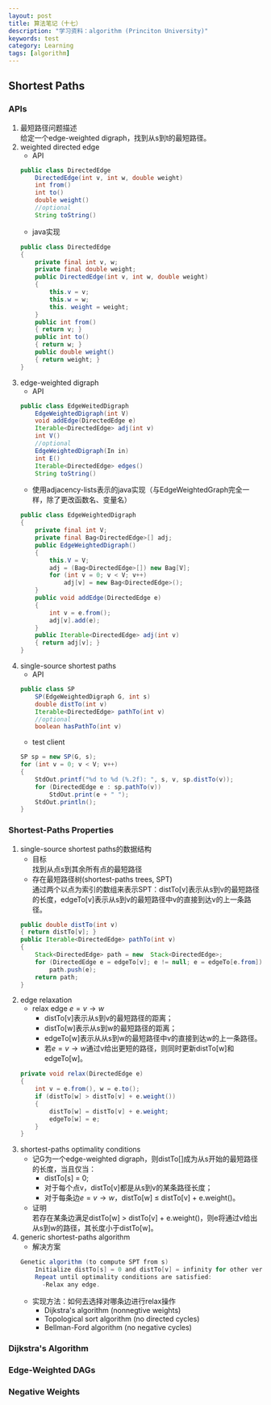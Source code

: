 ```yaml
---
layout: post
title: 算法笔记（十七）
description: "学习资料：algorithm (Princiton University)"
keywords: test
category: Learning
tags: [algorithm]
---
```


## Shortest Paths
### APIs
1. 最短路径问题描述  
    给定一个edge-weighted digraph，找到从s到t的最短路径。
2. weighted directed edge 
    * API
    ```java
    public class DirectedEdge
        DirectedEdge(int v, int w, double weight)
        int from()
        int to()
        double weight()
        //optional
        String toString()
    ```
    * java实现
    ```java
    public class DirectedEdge
    {
        private final int v, w;
        private final double weight;
        public DirectedEdge(int v, int w, double weight)
        {
            this.v = v;
            this.w = w;
            this. weight = weight;
        }
        public int from()
        { return v; }
        public int to()
        { return w; }
        public double weight()
        { return weight; }
    }
    ```
2. edge-weighted digraph 
    * API
    ```java
    public class EdgeWeitedDigraph
        EdgeWeightedDigraph(int V)
        void addEdge(DirectedEdge e)
        Iterable<DirectedEdge> adj(int v)
        int V()
        //optional
        EdgeWeightedDigraph(In in)
        int E()
        Iterable<DirectedEdge> edges()
        String toString()
    ```
    * 使用adjacency-lists表示的java实现（与EdgeWeightedGraph完全一样，除了更改函数名、变量名）
    ```java
    public class EdgeWeightedDigraph
    {
        private final int V;
        private final Bag<DirectedEdge>[] adj;
        public EdgeWeightedDigraph()
        {
            this.V = V;
            adj = (Bag<DirectedEdge>[]) new Bag[V];
            for (int v = 0; v < V; v++)
                adj[v] = new Bag<DirectedEdge>();
        }
        public void addEdge(DirectedEdge e)
        {
            int v = e.from();
            adj[v].add(e);
        }
        public Iterable<DirectedEdge> adj(int v)
        { return adj[v]; }
    }
    ```
3. single-source shortest paths
    * API
    ```java
    public class SP
        SP(EdgeWeightedDigraph G, int s)
        double distTo(int v)
        Iterable<DirectedEdge> pathTo(int v)
        //optional
        boolean hasPathTo(int v)
    ```
    * test client
    ```java
    SP sp = new SP(G, s);
    for (int v = 0; v < V; v++)
    {
        StdOut.printf("%d to %d (%.2f): ", s, v, sp.distTo(v));
        for (DirectedEdge e : sp.pathTo(v))
            StdOut.print(e + " ");
        StdOut.println();
    }
    ```

### Shortest-Paths Properties
1. single-source shortest paths的数据结构
    * 目标  
    找到从点s到其余所有点的最短路径
    * 存在最短路径树(shortest-paths trees, SPT)  
    通过两个以点为索引的数组来表示SPT：distTo[v]表示从s到v的最短路径的长度，edgeTo[v]表示从s到v的最短路径中v的直接到达v的上一条路径。
    ```java
    public double distTo(int v)
    { return distTo[v]; }
    public Iterable<DirectedEdge> pathTo(int v)
    {
        Stack<DirectedEdge> path = new  Stack<DirectedEdge>;
        for (DirectedEdge e = edgeTo[v]; e != null; e = edgeTo[e.from])
            path.push(e);
        return path;
    }
    ```
2. edge relaxation
    * relax edge $e=v\to w$
        * distTo[v]表示从s到v的最短路径的距离；
        * distTo[w]表示从s到w的最短路径的距离；
        * edgeTo[w]表示从从s到w的最短路径中v的直接到达w的上一条路径。
        * 若$e=v\to w$通过v给出更短的路径，则同时更新distTo[w]和edgeTo[w]。
    ```java
    private void relax(DirectedEdge e)
    {
        int v = e.from(), w = e.to();
        if (distTo[w] > distTo[v] + e.weight())
        {
            distTo[w] = distTo[v] + e.weight;
            edgeTo[w] = e;
        }
    }
    ```
3. shortest-paths optimality conditions
    * 记G为一个edge-weighted digraph，则distTo[]成为从s开始的最短路径的长度，当且仅当：
        * distTo[s] = 0;
        * 对于每个点v，distTo[v]都是从s到v的某条路径长度；
        * 对于每条边$e=v\to w$，distTo[w] $\le$ distTo[v] + e.weight()。
    * 证明  
        若存在某条边满足distTo[w] > distTo[v] + e.weight()，则e将通过v给出从s到w的路径，其长度小于distTo[w]。
4. generic shortest-paths algorithm
    * 解决方案
    ```java
    Genetic algorithm (to compute SPT from s)
        Initialize distTo[s] = 0 and distTo[v] = infinity for other vertices.
        Repeat until optimality conditions are satisfied:
          -Relax any edge.
    ```
    * 实现方法：如何去选择对哪条边进行relax操作
        * Dijkstra's algorithm (nonnegtive weights)
        * Topological sort algorithm (no directed cycles)
        * Bellman-Ford algorithm (no negative cycles)

### Dijkstra's Algorithm

### Edge-Weighted DAGs

### Negative Weights